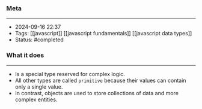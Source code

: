 ### Meta
- - -
- 2024-09-16 22:37
- Tags: [[javascript]] [[javascript fundamentals]] [[javascript data types]]
- Status: #completed 

### What it does
- - -
-  Is a special type reserved for complex logic.
- All other types are called `primitive` because their values can contain only a single value.
- In contrast, objects are used to store collections of data and more complex entities.